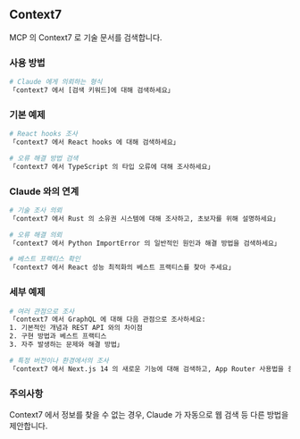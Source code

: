 ## Context7

MCP 의 Context7 로 기술 문서를 검색합니다.

### 사용 방법

```bash
# Claude 에게 의뢰하는 형식
「context7 에서 [검색 키워드]에 대해 검색하세요」
```

### 기본 예제

```bash
# React hooks 조사
「context7 에서 React hooks 에 대해 검색하세요」

# 오류 해결 방법 검색
「context7 에서 TypeScript 의 타입 오류에 대해 조사하세요」
```

### Claude 와의 연계

```bash
# 기술 조사 의뢰
「context7 에서 Rust 의 소유권 시스템에 대해 조사하고, 초보자를 위해 설명하세요」

# 오류 해결 의뢰
「context7 에서 Python ImportError 의 일반적인 원인과 해결 방법을 검색하세요」

# 베스트 프랙티스 확인
「context7 에서 React 성능 최적화의 베스트 프랙티스를 찾아 주세요」
```

### 세부 예제

```bash
# 여러 관점으로 조사
「context7 에서 GraphQL 에 대해 다음 관점으로 조사하세요:
1. 기본적인 개념과 REST API 와의 차이점
2. 구현 방법과 베스트 프랙티스
3. 자주 발생하는 문제와 해결 방법」

# 특정 버전이나 환경에서의 조사
「context7 에서 Next.js 14 의 새로운 기능에 대해 검색하고, App Router 사용법을 중심으로 설명하세요」
```

### 주의사항

Context7 에서 정보를 찾을 수 없는 경우, Claude 가 자동으로 웹 검색 등 다른 방법을 제안합니다.
